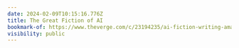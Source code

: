 ```yaml
---
date: 2024-02-09T10:15:16.776Z
title: The Great Fiction of AI
bookmark-of: https://www.theverge.com/c/23194235/ai-fiction-writing-amazon-kindle-sudowrite-jasper
visibility: public
---
```

